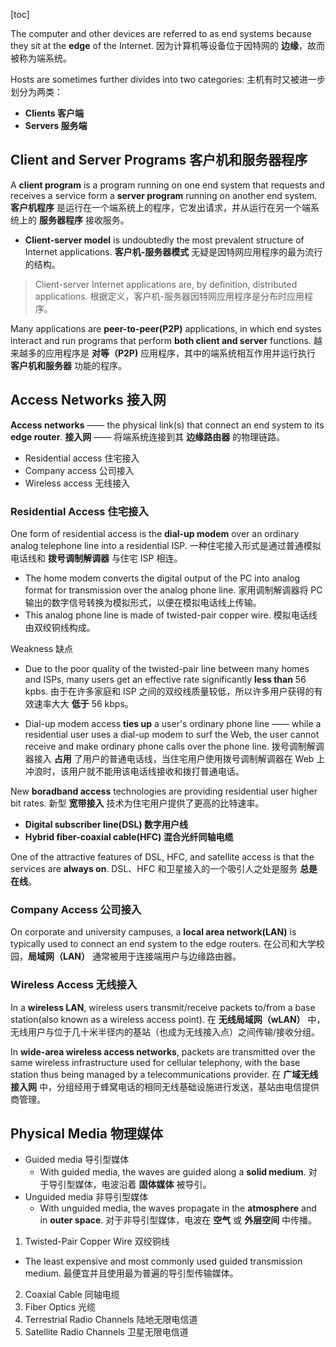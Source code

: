 [toc]

The computer and other devices are referred to as end systems because they sit at the **edge** of the Internet.
因为计算机等设备位于因特网的 **边缘**，故而被称为端系统。

Hosts are sometimes further divides into two categories:
主机有时又被进一步划分为两类：

- **Clients 客户端**
- **Servers 服务端**

## Client and Server Programs 客户机和服务器程序

A **client program** is a program running on one end system that requests and receives a service form a **server program** running on another end system.
**客户机程序** 是运行在一个端系统上的程序，它发出请求，并从运行在另一个端系统上的 **服务器程序** 接收服务。

- **Client-server model** is undoubtedly the most prevalent structure of Internet applications.
  **客户机-服务器模式** 无疑是因特网应用程序的最为流行的结构。

> Client-server Internet applications are, by definition, distributed applications.
  根据定义，客户机-服务器因特网应用程序是分布时应用程序。

Many applications are **peer-to-peer(P2P)** applications, in which end systes interact and run programs that perform **both client and server** functions.
越来越多的应用程序是 **对等（P2P)** 应用程序，其中的端系统相互作用并运行执行 **客户机和服务器** 功能的程序。

## Access Networks 接入网

**Access networks** —— the physical link(s) that connect an end system to its **edge router**.
**接入网** —— 将端系统连接到其 **边缘路由器** 的物理链路。

- Residential access 住宅接入
- Company access 公司接入
- Wireless access 无线接入

### Residential Access 住宅接入

One form of residential access is the **dial-up modem** over an ordinary analog telephone line into a residential ISP.
一种住宅接入形式是通过普通模拟电话线和 **拨号调制解调器** 与住宅 ISP 相连。

- The home modem converts the digital output of the PC into analog format for transmission over the analog phone line.
  家用调制解调器将 PC 输出的数字信号转换为模拟形式，以便在模拟电话线上传输。
- This analog phone line is made of twisted-pair copper wire. 模拟电话线由双绞铜线构成。

Weakness 缺点

- Due to the poor quality of the twisted-pair line between many homes and ISPs, many users get an effective rate significantly **less than** 56 kpbs.
  由于在许多家庭和 ISP 之间的双绞线质量较低，所以许多用户获得的有效速率大大 **低于** 56 kbps。

- Dial-up modem access **ties up** a user's ordinary phone line —— while a residential user uses a dial-up modem to surf the Web, the user cannot receive and make ordinary phone calls over the phone line.
  拨号调制解调器接入 **占用** 了用户的普通电话线，当住宅用户使用拨号调制解调器在 Web 上冲浪时，该用户就不能用该电话线接收和拨打普通电话。

New **boradband access** technologies are providing residential user higher bit rates.
新型 **宽带接入** 技术为住宅用户提供了更高的比特速率。

- **Digital subscriber line(DSL) 数字用户线**
- **Hybrid fiber-coaxial cable(HFC) 混合光纤同轴电缆**

One of the attractive features of DSL, HFC, and satellite access is that the services are **always on**.
DSL、HFC 和卫星接入的一个吸引人之处是服务 **总是在线**。

### Company Access 公司接入

On corporate and university campuses, a **local area network(LAN)** is typically used to connect an end system to the edge routers.
在公司和大学校园，**局域网（LAN）** 通常被用于连接端用户与边缘路由器。

### Wireless Access 无线接入

In a **wireless LAN**, wireless users transmit/receive packets to/from a base station(also known as a wireless access point).
在 **无线局域网（wLAN）** 中，无线用户与位于几十米半径内的基站（也成为无线接入点）之间传输/接收分组。

In **wide-area wireless access networks**, packets are transmitted over the same wireless infrastructure used for cellular telephony, with the base station thus being managed by a telecommunications provider.
在 **广域无线接入网** 中，分组经用于蜂窝电话的相同无线基础设施进行发送，基站由电信提供商管理。

## Physical Media 物理媒体

- Guided media 导引型媒体
  - With guided media, the waves are guided along a **solid medium**.
    对于导引型媒体，电波沿着 **固体媒体** 被导引。
- Unguided media 非导引型媒体
  - With unguided media, the waves propagate in the **atmosphere** and in **outer space**.
    对于非导引型媒体，电波在 **空气** 或 **外层空间** 中传播。

1. Twisted-Pair Copper Wire 双绞铜线
  - The least expensive and most commonly used guided transmission medium. 最便宜并且使用最为普遍的导引型传输媒体。
2. Coaxial Cable 同轴电缆
3. Fiber Optics 光缆
4. Terrestrial Radio Channels 陆地无限电信道
5. Satellite Radio Channels 卫星无限电信道
